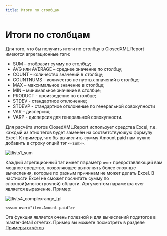 ```yaml
---
title: Итоги по столбцам
---
```


# Итоги по столбцам

Для того, что бы получить итоги по столбцу в ClosedXML.Report имеются агрегационные тэги:

* SUM – отобразит сумму по столбцу;
* AVG или AVERAGE – среднее значение по столбцу;
* COUNT – количество значений в столбцу;
* COUNTNUMS – количество не пустых значений в столбце;
* MAX – максимальное значение в столбце;
* MIN – минимальное значение в столбце;
* PRODUCT - произведение по столбце;
* STDEV - стандартное отклонение;
* STDEVP - стандартное отклонение по генеральной совокупности
* VAR – дисперсия;
* VARP - дисперсия для генеральной совокупности.

Для расчёта итогов ClosedXML.Report использует средства Excel, т.е. каждый из этих тегов будет заменён на соответствующую формулу Excel. К примеру, что бы вычислить сумму Amount paid нам нужно добавить в строку опций тэг `<<sum>>`.

![tlists1_sum](https://user-images.githubusercontent.com/1150085/41203072-128c9404-6cdb-11e8-9126-3957ddfccb10.png)

Каждый агрегационный тэг имеет параметр `over` предоставляющий вам мощное средство, позволяющее выполнять более сложные вычисления, которые по разным причинам не может делать Excel. В частности Excel не сможет посчитать сумму по сложной(многострочной) области. Аргументом параметра over является выражение. Пример:

![tlists4_complexrange_tpl](https://user-images.githubusercontent.com/1150085/41203364-6e9ff36e-6cde-11e8-8551-671c787f7a10.png)

```
<<sum over="item.Amount paid">>
```

Эта функция является очень полезной и для вычислений подитогов в master-detail отчётах. Пример вы можете посмотреть в разделе [Примеры отчётов](Examples#Вложенные-области-с-итогами)
